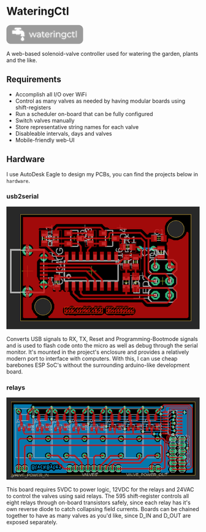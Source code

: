 # WateringCtl

![logo](readme_images/logo.png)

A web-based solenoid-valve controller used for watering the garden, plants and the like.

## Requirements

* Accomplish all I/O over WiFi
* Control as many valves as needed by having modular boards using shift-registers
* Run a scheduler on-board that can be fully configured
* Switch valves manually
* Store representative string names for each valve
* Disableable intervals, days and valves
* Mobile-friendly web-UI

## Hardware

I use AutoDesk Eagle to design my PCBs, you can find the projects below in `hardware`.

### usb2serial

![usb2serial](readme_images/layout_usb2serial.png)

Converts USB signals to RX, TX, Reset and Programming-Bootmode signals and is used to flash code onto the micro as well as debug through the serial monitor. It's mounted in the project's enclosure and provides a relatively modern port to interface with computers. With this, I can use cheap barebones ESP SoC's without the surrounding arduino-like development board.

### relays

![relays](readme_images/layout_relays.png)

This board requires 5VDC to power logic, 12VDC for the relays and 24VAC to control the valves using said relays. The 595 shift-register controls all eight relays through on-board transistors safely, since each relay has it's own reverse diode to catch collapsing field currents. Boards can be chained together to have as many valves as you'd like, since D_IN and D_OUT are exposed separately.